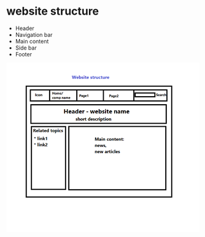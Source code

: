# website structure

* Header
* Navigation bar
* Main content
* Side bar
* Footer

<img src="webstr.png">
